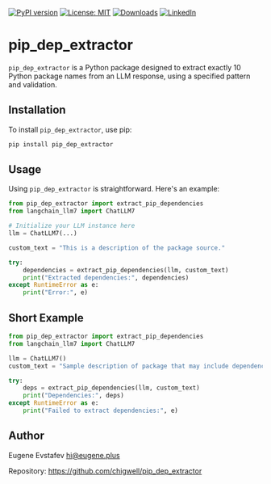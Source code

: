 [![PyPI version](https://badge.fury.io/py/pip_dep_extractor.svg)](https://badge.fury.io/py/pip_dep_extractor)
[![License: MIT](https://img.shields.io/badge/License-MIT-green.svg)](https://opensource.org/licenses/MIT)
[![Downloads](https://static.pepy.tech/badge/pip_dep_extractor)](https://pepy.tech/project/pip_dep_extractor)
[![LinkedIn](https://img.shields.io/badge/LinkedIn-blue)](https://www.linkedin.com/in/eugene-evstafev-716669181/)

# pip_dep_extractor

`pip_dep_extractor` is a Python package designed to extract exactly 10 Python package names from an LLM response, using a specified pattern and validation.

## Installation

To install `pip_dep_extractor`, use pip:

```bash
pip install pip_dep_extractor
```

## Usage

Using `pip_dep_extractor` is straightforward. Here's an example:

```python
from pip_dep_extractor import extract_pip_dependencies
from langchain_llm7 import ChatLLM7

# Initialize your LLM instance here
llm = ChatLLM7(...)

custom_text = "This is a description of the package source."

try:
    dependencies = extract_pip_dependencies(llm, custom_text)
    print("Extracted dependencies:", dependencies)
except RuntimeError as e:
    print("Error:", e)
```

## Short Example

```python
from pip_dep_extractor import extract_pip_dependencies
from langchain_llm7 import ChatLLM7

llm = ChatLLM7()
custom_text = "Sample description of package that may include dependencies."

try:
    deps = extract_pip_dependencies(llm, custom_text)
    print("Dependencies:", deps)
except RuntimeError as e:
    print("Failed to extract dependencies:", e)
```

## Author

Eugene Evstafev <hi@eugene.plus>

Repository: https://github.com/chigwell/pip_dep_extractor